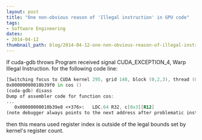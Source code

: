 ```yaml
---
layout: post
title: "One non-obvious reason of 'Illegal instruction' in GPU code"
tags:
- Software Engineering
dates:
- 2014-04-12
thumbnail_path: blog/2014-04-12-one-non-obvious-reason-of-illegal-instruction-in-gpu-code/illegal-instruction.png
---
```


If cuda-gdb throws Program received signal CUDA_EXCEPTION_4, Warp Illegal Instruction. for the following code line:

```asm
[Switching focus to CUDA kernel 295, grid 148, block (0,2,3), thread (0,0,0), device 0, sm 0, warp 26, lane 0]
0x00000000010b39f0 in cos ()
(cuda-gdb) disass
Dump of assembler code for function cos:
...
   0x00000000010b39e8 <+376>:	LDC.64 R32, c[0x3][R12]
(note debugger always points to the next address after problematic instruction, i.e. 0xe8 + 0x8 = 0xf0 in this case)
```

then this means used register index is outside of the legal bounds set by kernel's register count.
